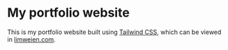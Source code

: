 # My portfolio website

This is my portfolio website built using [Tailwind CSS](https://tailwindcss.com/), which can be viewed in [limweien.com](https://limweien.com/).